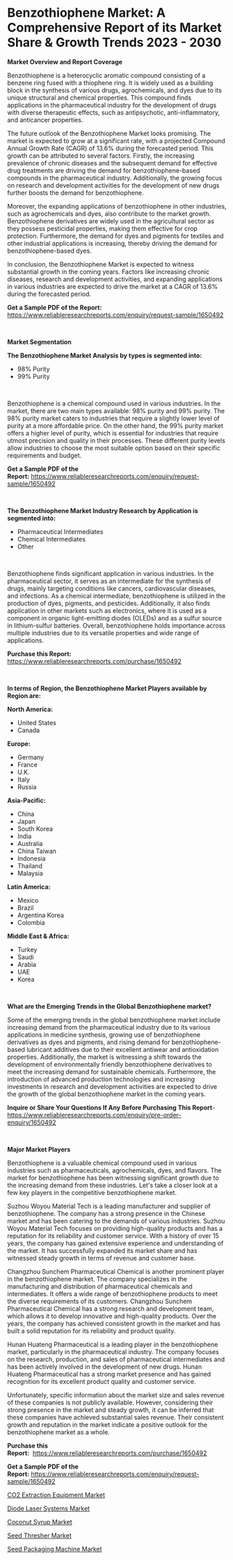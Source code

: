 <p><h1>Benzothiophene Market: A Comprehensive Report of its Market Share & Growth Trends 2023 - 2030</h1></p><p><strong>Market Overview and Report Coverage</strong></p>
<p><p>Benzothiophene is a heterocyclic aromatic compound consisting of a benzene ring fused with a thiophene ring. It is widely used as a building block in the synthesis of various drugs, agrochemicals, and dyes due to its unique structural and chemical properties. This compound finds applications in the pharmaceutical industry for the development of drugs with diverse therapeutic effects, such as antipsychotic, anti-inflammatory, and anticancer properties.</p><p>The future outlook of the Benzothiophene Market looks promising. The market is expected to grow at a significant rate, with a projected Compound Annual Growth Rate (CAGR) of 13.6% during the forecasted period. This growth can be attributed to several factors. Firstly, the increasing prevalence of chronic diseases and the subsequent demand for effective drug treatments are driving the demand for benzothiophene-based compounds in the pharmaceutical industry. Additionally, the growing focus on research and development activities for the development of new drugs further boosts the demand for benzothiophene.</p><p>Moreover, the expanding applications of benzothiophene in other industries, such as agrochemicals and dyes, also contribute to the market growth. Benzothiophene derivatives are widely used in the agricultural sector as they possess pesticidal properties, making them effective for crop protection. Furthermore, the demand for dyes and pigments for textiles and other industrial applications is increasing, thereby driving the demand for benzothiophene-based dyes.</p><p>In conclusion, the Benzothiophene Market is expected to witness substantial growth in the coming years. Factors like increasing chronic diseases, research and development activities, and expanding applications in various industries are expected to drive the market at a CAGR of 13.6% during the forecasted period.</p></p>
<p><strong>Get a Sample PDF of the Report:</strong> <a href="https://www.reliableresearchreports.com/enquiry/request-sample/1650492">https://www.reliableresearchreports.com/enquiry/request-sample/1650492</a></p>
<p>&nbsp;</p>
<p><strong>Market Segmentation</strong></p>
<p><strong>The Benzothiophene Market Analysis by types is segmented into:</strong></p>
<p><ul><li>98% Purity</li><li>99% Purity</li></ul></p>
<p>&nbsp;</p>
<p><p>Benzothiophene is a chemical compound used in various industries. In the market, there are two main types available: 98% purity and 99% purity. The 98% purity market caters to industries that require a slightly lower level of purity at a more affordable price. On the other hand, the 99% purity market offers a higher level of purity, which is essential for industries that require utmost precision and quality in their processes. These different purity levels allow industries to choose the most suitable option based on their specific requirements and budget.</p></p>
<p><strong>Get a Sample PDF of the Report:</strong>&nbsp;<a href="https://www.reliableresearchreports.com/enquiry/request-sample/1650492">https://www.reliableresearchreports.com/enquiry/request-sample/1650492</a></p>
<p>&nbsp;</p>
<p><strong>The Benzothiophene Market Industry Research by Application is segmented into:</strong></p>
<p><ul><li>Pharmaceutical Intermediates</li><li>Chemical Intermediates</li><li>Other</li></ul></p>
<p>&nbsp;</p>
<p><p>Benzothiophene finds significant application in various industries. In the pharmaceutical sector, it serves as an intermediate for the synthesis of drugs, mainly targeting conditions like cancers, cardiovascular diseases, and infections. As a chemical intermediate, benzothiophene is utilized in the production of dyes, pigments, and pesticides. Additionally, it also finds application in other markets such as electronics, where it is used as a component in organic light-emitting diodes (OLEDs) and as a sulfur source in lithium-sulfur batteries. Overall, benzothiophene holds importance across multiple industries due to its versatile properties and wide range of applications.</p></p>
<p><strong>Purchase this Report:</strong>&nbsp; <a href="https://www.reliableresearchreports.com/purchase/1650492">https://www.reliableresearchreports.com/purchase/1650492</a></p>
<p>&nbsp;</p>
<p><strong>In terms of Region, the Benzothiophene Market Players available by Region are:</strong></p>
<p>
    <p> <strong> North America: </strong>
        <ul>
            <li>United States</li>
            <li>Canada</li>
        </ul>
        </p> 
    <p> <strong> Europe: </strong>
        <ul>
            <li>Germany</li>
            <li>France</li>
            <li>U.K.</li>
            <li>Italy</li>
            <li>Russia</li>
        </ul>
        </p> 
    <p> <strong> Asia-Pacific: </strong>
        <ul>
            <li>China</li>
            <li>Japan</li>
            <li>South Korea</li>
            <li>India</li>
            <li>Australia</li>
            <li>China Taiwan</li>
            <li>Indonesia</li>
            <li>Thailand</li>
            <li>Malaysia</li>
        </ul>
        </p> 
    <p> <strong> Latin America: </strong>
        <ul>
            <li>Mexico</li>
            <li>Brazil</li>
            <li>Argentina Korea</li>
            <li>Colombia</li>
        </ul>
        </p> 
    <p> <strong> Middle East & Africa: </strong>
        <ul>
            <li>Turkey</li>
            <li>Saudi</li>
            <li>Arabia</li>
            <li>UAE</li>
            <li>Korea</li>
        </ul>
    </p>
    </p>
<p>&nbsp;</p>
<p><strong>What are the Emerging Trends in the Global Benzothiophene market?</strong></p>
<p><p>Some of the emerging trends in the global benzothiophene market include increasing demand from the pharmaceutical industry due to its various applications in medicine synthesis, growing use of benzothiophene derivatives as dyes and pigments, and rising demand for benzothiophene-based lubricant additives due to their excellent antiwear and antioxidation properties. Additionally, the market is witnessing a shift towards the development of environmentally friendly benzothiophene derivatives to meet the increasing demand for sustainable chemicals. Furthermore, the introduction of advanced production technologies and increasing investments in research and development activities are expected to drive the growth of the global benzothiophene market in the coming years.</p></p>
<p><strong>Inquire or Share Your Questions If Any Before Purchasing This Report</strong>- <a href="https://www.reliableresearchreports.com/enquiry/pre-order-enquiry/1650492">https://www.reliableresearchreports.com/enquiry/pre-order-enquiry/1650492</a></p>
<p>&nbsp;</p>
<p><strong>Major Market Players</strong></p>
<p><p>Benzothiophene is a valuable chemical compound used in various industries such as pharmaceuticals, agrochemicals, dyes, and flavors. The market for benzothiophene has been witnessing significant growth due to the increasing demand from these industries. Let's take a closer look at a few key players in the competitive benzothiophene market.</p><p>Suzhou Woyou Material Tech is a leading manufacturer and supplier of benzothiophene. The company has a strong presence in the Chinese market and has been catering to the demands of various industries. Suzhou Woyou Material Tech focuses on providing high-quality products and has a reputation for its reliability and customer service. With a history of over 15 years, the company has gained extensive experience and understanding of the market. It has successfully expanded its market share and has witnessed steady growth in terms of revenue and customer base.</p><p>Changzhou Sunchem Pharmaceutical Chemical is another prominent player in the benzothiophene market. The company specializes in the manufacturing and distribution of pharmaceutical chemicals and intermediates. It offers a wide range of benzothiophene products to meet the diverse requirements of its customers. Changzhou Sunchem Pharmaceutical Chemical has a strong research and development team, which allows it to develop innovative and high-quality products. Over the years, the company has achieved consistent growth in the market and has built a solid reputation for its reliability and product quality.</p><p>Hunan Huateng Pharmaceutical is a leading player in the benzothiophene market, particularly in the pharmaceutical industry. The company focuses on the research, production, and sales of pharmaceutical intermediates and has been actively involved in the development of new drugs. Hunan Huateng Pharmaceutical has a strong market presence and has gained recognition for its excellent product quality and customer service.</p><p>Unfortunately, specific information about the market size and sales revenue of these companies is not publicly available. However, considering their strong presence in the market and steady growth, it can be inferred that these companies have achieved substantial sales revenue. Their consistent growth and reputation in the market indicate a positive outlook for the benzothiophene market as a whole.</p></p>
<p><strong>Purchase this Report:</strong>&nbsp;&nbsp;<a href="https://www.reliableresearchreports.com/purchase/1650492">https://www.reliableresearchreports.com/purchase/1650492</a></p>
<p></p>
<p><strong>Get a Sample PDF of the Report:</strong>&nbsp;<a href="https://www.reliableresearchreports.com/enquiry/request-sample/1650492">https://www.reliableresearchreports.com/enquiry/request-sample/1650492</a></p>
<p><p><a href="https://medium.com/@ryansai15420/analyzing-co2-extraction-equipment-market-global-industry-perspective-and-forecast-2023-to-2030-613a7ef80da7">CO2 Extraction Equipment Market</a></p><p><a href="https://medium.com/@shubham99912151/diode-laser-systems-market-the-key-to-successful-business-strategy-forecast-till-2030-b67931826cd9">Diode Laser Systems Market</a></p><p><a href="https://medium.com/@fire.honor.safe/coconut-syrup-market-insight-market-trends-growth-forecasted-from-2023-to-2030-ef234859245b">Coconut Syrup Market</a></p><p><a href="https://medium.com/@jinkhatum1452/seed-thresher-market-analysis-and-sze-forecasted-for-period-from-2023-to-2030-66f0f7e155e3">Seed Thresher Market</a></p><p><a href="https://medium.com/@taraktanay7654/seed-packaging-machine-market-size-and-market-trends-complete-industry-overview-2023-to-2030-5ae324310355">Seed Packaging Machine Market</a></p></p>
